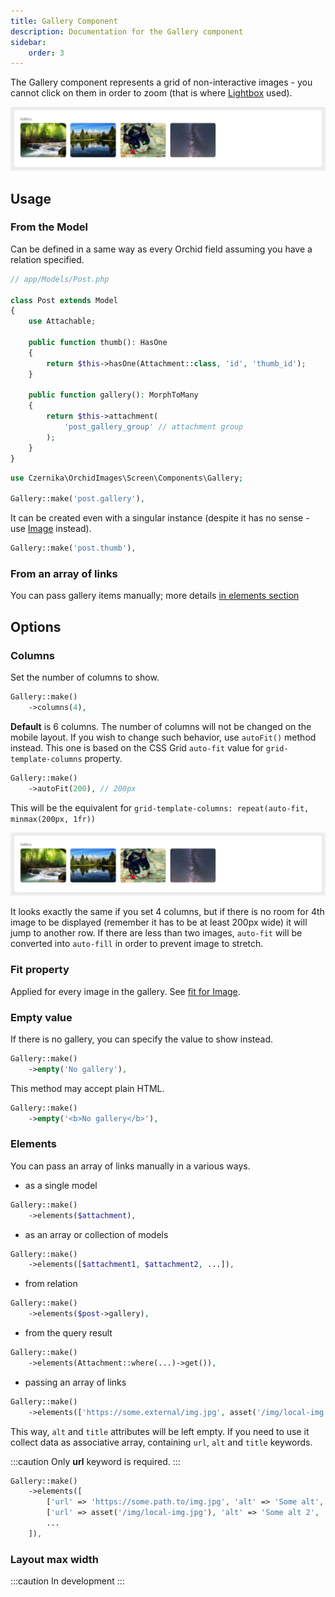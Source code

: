 ```yaml
---
title: Gallery Component
description: Documentation for the Gallery component
sidebar:
    order: 3
---
```


The Gallery component represents a grid of non-interactive images - you cannot click on them in order to zoom (that is where [Lightbox](/orchid-image-components/usage/lightbox) used).

![Four images in a row in a six columns grid](../../../assets/gallery-default.webp)

## Usage

### From the Model

Can be defined in a same way as every Orchid field assuming you have a relation specified.

```php
// app/Models/Post.php

class Post extends Model
{
    use Attachable;

    public function thumb(): HasOne
    {
        return $this->hasOne(Attachment::class, 'id', 'thumb_id');
    }

    public function gallery(): MorphToMany
    {
        return $this->attachment(
            'post_gallery_group' // attachment group
        );
    }
}
```

```php
use Czernika\OrchidImages\Screen\Components\Gallery;

Gallery::make('post.gallery'),
```

It can be created even with a singular instance (despite it has no sense - use [Image](/orchid-image-components/usage/image) instead).

```php
Gallery::make('post.thumb'),
```

### From an array of links

You can pass gallery items manually; more details [in elements section](#elements)

## Options

### Columns

Set the number of columns to show.

```php
Gallery::make()
    ->columns(4),
```

**Default** is 6 columns. The number of columns will not be changed on the mobile layout. If you wish to change such behavior, use `autoFit()` method instead. This one is based on the CSS Grid `auto-fit` value for `grid-template-columns` property.

```php
Gallery::make()
    ->autoFit(200), // 200px
```

This will be the equivalent for `grid-template-columns: repeat(auto-fit, minmax(200px, 1fr))`

![Four images in a row](../../../assets/gallery-default.webp)

It looks exactly the same if you set 4 columns, but if there is no room for 4th image to be displayed (remember it has to be at least 200px wide) it will jump to another row. If there are less than two images, `auto-fit` will be converted into `auto-fill` in order to prevent image to stretch.

### Fit property

Applied for every image in the gallery. See [fit for Image](/orchid-image-components/usage/image#fit-property).

### Empty value

If there is no gallery, you can specify the value to show instead.

```php
Gallery::make()
    ->empty('No gallery'),
```

This method may accept plain HTML.

```php
Gallery::make()
    ->empty('<b>No gallery</b>'),
```

### Elements

You can pass an array of links manually in a various ways.

- as a single model

```php
Gallery::make()
    ->elements($attachment),
```

- as an array or collection of models
    
```php
Gallery::make()
    ->elements([$attachment1, $attachment2, ...]),
```

- from relation

```php
Gallery::make()
    ->elements($post->gallery),
```

- from the query result

```php
Gallery::make()
    ->elements(Attachment::where(...)->get()),
```

- passing an array of links

```php
Gallery::make()
    ->elements(['https://some.external/img.jpg', asset('/img/local-img.jpg')]),
```

This way, `alt` and `title` attributes will be left empty. If you need to use it collect data as associative array, containing `url`, `alt` and `title` keywords.

:::caution
Only **url** keyword is required.
::: 

```php
Gallery::make()
    ->elements([
        ['url' => 'https://some.path.to/img.jpg', 'alt' => 'Some alt', 'title' => 'Some title'],
        ['url' => asset('/img/local-img.jpg'), 'alt' => 'Some alt 2', 'title' => 'Some title 2'],
        ...
    ]),
```

### Layout max width

:::caution
In development
:::
